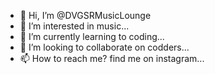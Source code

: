 - 👋 Hi, I’m @DVGSRMusicLounge
- 👀 I’m interested in music...
- 🌱 I’m currently learning to coding...
- 💞️ I’m looking to collaborate on codders...
- 📫 How to reach me?  find me on instagram...

<!---
DVGSRMusicLounge/DVGSRMusicLounge is a ✨ special ✨ repository because its `README.md` (this file) appears on your GitHub profile.
You can click the Preview link to take a look at your changes.
--->

